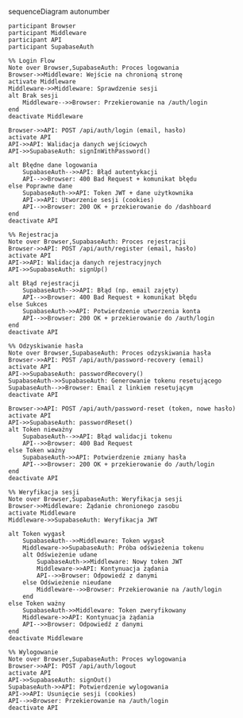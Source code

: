 sequenceDiagram
autonumber

    participant Browser
    participant Middleware
    participant API
    participant SupabaseAuth

    %% Login Flow
    Note over Browser,SupabaseAuth: Proces logowania
    Browser->>Middleware: Wejście na chronioną stronę
    activate Middleware
    Middleware->>Middleware: Sprawdzenie sesji
    alt Brak sesji
        Middleware-->>Browser: Przekierowanie na /auth/login
    end
    deactivate Middleware

    Browser->>API: POST /api/auth/login (email, hasło)
    activate API
    API->>API: Walidacja danych wejściowych
    API->>SupabaseAuth: signInWithPassword()

    alt Błędne dane logowania
        SupabaseAuth-->>API: Błąd autentykacji
        API-->>Browser: 400 Bad Request + komunikat błędu
    else Poprawne dane
        SupabaseAuth->>API: Token JWT + dane użytkownika
        API->>API: Utworzenie sesji (cookies)
        API-->>Browser: 200 OK + przekierowanie do /dashboard
    end
    deactivate API

    %% Rejestracja
    Note over Browser,SupabaseAuth: Proces rejestracji
    Browser->>API: POST /api/auth/register (email, hasło)
    activate API
    API->>API: Walidacja danych rejestracyjnych
    API->>SupabaseAuth: signUp()

    alt Błąd rejestracji
        SupabaseAuth-->>API: Błąd (np. email zajęty)
        API-->>Browser: 400 Bad Request + komunikat błędu
    else Sukces
        SupabaseAuth->>API: Potwierdzenie utworzenia konta
        API-->>Browser: 200 OK + przekierowanie do /auth/login
    end
    deactivate API

    %% Odzyskiwanie hasła
    Note over Browser,SupabaseAuth: Proces odzyskiwania hasła
    Browser->>API: POST /api/auth/password-recovery (email)
    activate API
    API->>SupabaseAuth: passwordRecovery()
    SupabaseAuth->>SupabaseAuth: Generowanie tokenu resetującego
    SupabaseAuth-->>Browser: Email z linkiem resetującym
    deactivate API

    Browser->>API: POST /api/auth/password-reset (token, nowe hasło)
    activate API
    API->>SupabaseAuth: passwordReset()
    alt Token nieważny
        SupabaseAuth-->>API: Błąd walidacji tokenu
        API-->>Browser: 400 Bad Request
    else Token ważny
        SupabaseAuth->>API: Potwierdzenie zmiany hasła
        API-->>Browser: 200 OK + przekierowanie do /auth/login
    end
    deactivate API

    %% Weryfikacja sesji
    Note over Browser,SupabaseAuth: Weryfikacja sesji
    Browser->>Middleware: Żądanie chronionego zasobu
    activate Middleware
    Middleware->>SupabaseAuth: Weryfikacja JWT

    alt Token wygasł
        SupabaseAuth-->>Middleware: Token wygasł
        Middleware->>SupabaseAuth: Próba odświeżenia tokenu
        alt Odświeżenie udane
            SupabaseAuth->>Middleware: Nowy token JWT
            Middleware->>API: Kontynuacja żądania
            API-->>Browser: Odpowiedź z danymi
        else Odświeżenie nieudane
            Middleware-->>Browser: Przekierowanie na /auth/login
        end
    else Token ważny
        SupabaseAuth->>Middleware: Token zweryfikowany
        Middleware->>API: Kontynuacja żądania
        API-->>Browser: Odpowiedź z danymi
    end
    deactivate Middleware

    %% Wylogowanie
    Note over Browser,SupabaseAuth: Proces wylogowania
    Browser->>API: POST /api/auth/logout
    activate API
    API->>SupabaseAuth: signOut()
    SupabaseAuth->>API: Potwierdzenie wylogowania
    API->>API: Usunięcie sesji (cookies)
    API-->>Browser: Przekierowanie na /auth/login
    deactivate API
